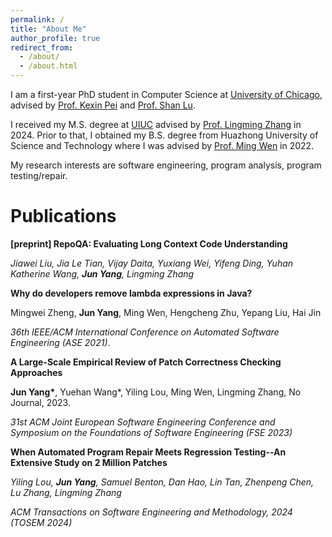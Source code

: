 ```yaml
---
permalink: /
title: "About Me"
author_profile: true
redirect_from: 
  - /about/
  - /about.html
---
```


I am a first-year PhD student in Computer Science at [University of Chicago](https://www.uchicago.edu/), advised by [Prof. Kexin Pei](https://sites.google.com/site/kexinpeisite) and [Prof. Shan Lu](https://people.cs.uchicago.edu/~shanlu/).

I received my M.S. degree at [UIUC](https://illinois.edu/) advised by [Prof. Lingming Zhang](https://lingming.cs.illinois.edu/) in 2024. Prior to that, I obtained my B.S. degree from Huazhong University of Science and Technology where I was advised by [Prof. Ming Wen](https://mingwen-cs.github.io/) in 2022.

My research interests are software engineering, program analysis, program testing/repair.


Publications
======
**[preprint] RepoQA: Evaluating Long Context Code Understanding**
  
  *Jiawei Liu, Jia Le Tian, Vijay Daita, Yuxiang Wei, Yifeng Ding, Yuhan Katherine Wang, **Jun Yang**, Lingming Zhang*

**Why do developers remove lambda expressions in Java?**

  Mingwei Zheng, **Jun Yang**, Ming Wen, Hengcheng Zhu, Yepang Liu, Hai Jin

  *36th IEEE/ACM International Conference on Automated Software Engineering (ASE 2021)*.

**A Large-Scale Empirical Review of Patch Correctness Checking Approaches**
  
  **Jun Yang\***, Yuehan Wang\*, Yiling Lou, Ming Wen, Lingming Zhang, No Journal, 2023.

  *31st ACM Joint European Software Engineering Conference and Symposium on the Foundations of Software Engineering (FSE 2023)*

**When Automated Program Repair Meets Regression Testing--An Extensive Study on 2 Million Patches**

  *Yiling Lou, **Jun Yang**, Samuel Benton, Dan Hao, Lin Tan, Zhenpeng Chen, Lu Zhang, Lingming Zhang*
  
  *ACM Transactions on Software Engineering and Methodology, 2024 (TOSEM 2024)*
